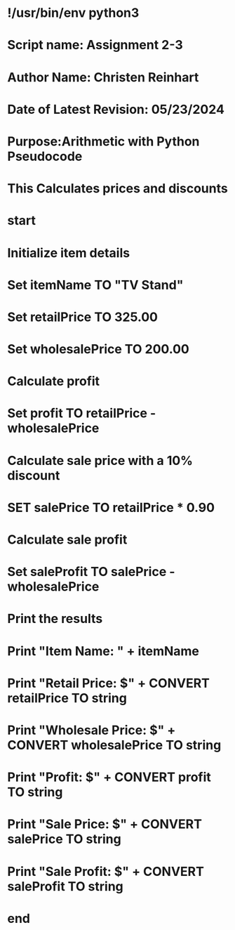 # !/usr/bin/env python3

# Script name: Assignment 2-3
# Author Name: Christen Reinhart
# Date of Latest Revision: 05/23/2024
# Purpose:Arithmetic with Python Pseudocode
# This Calculates prices and discounts

# start

# Initialize item details
# Set itemName TO "TV Stand"
# Set retailPrice TO 325.00
# Set wholesalePrice TO 200.00

# Calculate profit
# Set profit TO retailPrice - wholesalePrice

# Calculate sale price with a 10% discount
# SET salePrice TO retailPrice * 0.90

# Calculate sale profit
# Set saleProfit TO salePrice - wholesalePrice

# Print the results
# Print "Item Name: " + itemName
# Print "Retail Price: $" + CONVERT retailPrice TO string
# Print "Wholesale Price: $" + CONVERT wholesalePrice TO string
# Print "Profit: $" + CONVERT profit TO string
# Print "Sale Price: $" + CONVERT salePrice TO string
# Print "Sale Profit: $" + CONVERT saleProfit TO string

# end
